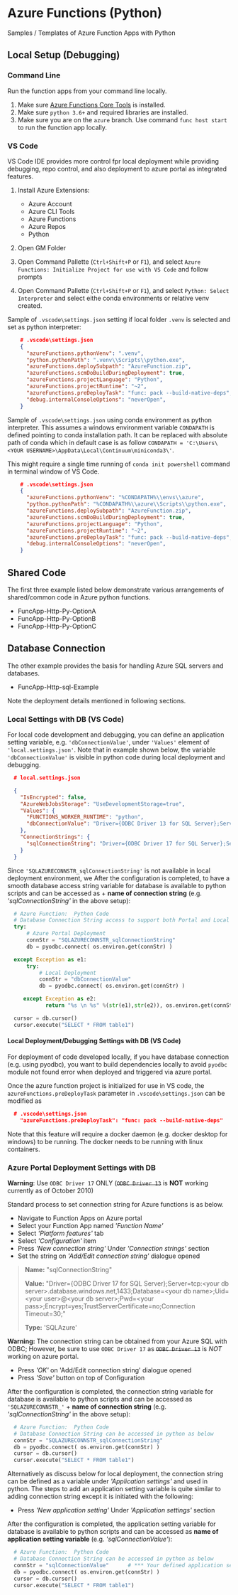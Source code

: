 # Azure Functions (Python)
Samples / Templates of Azure Function Apps with Python

## Local Setup (Debugging)

### Command Line
Run the function apps from your command line locally.
1. Make sure [Azure Functions Core Tools](https://docs.microsoft.com/en-us/azure/azure-functions/functions-run-local#v2) is installed.  
2. Make sure `python 3.6+` and required libraries are installed.     
3. Make sure you are on the `azure` branch. Use command `func host start` to run the function app locally.   

### VS Code
VS Code IDE provides more control fpr local deployment while providing debugging, repo control, and also deployment to azure portal as integrated features.

1. Install Azure Extensions:
	 - Azure Account 
	 - Azure CLI Tools
	 - Azure Functions
	 - Azure Repos
	 - Python
 
 
2. Open GM Folder
3. Open Command Pallette (`Ctrl+Shift+P` or `F1`), and select  `Azure Functions: Initialize Project for use with VS Code` and follow prompts

4. Open Command Pallette (`Ctrl+Shift+P` or `F1`), and select  `Python: Select Interpreter` and select eithe conda environments or relative venv created.

Sample of `.vscode\settings.json` setting if local folder `.venv` is selected and set as python interpreter:
```json
	# .vscode\settings.json
	{
	  "azureFunctions.pythonVenv": ".venv",
	  "python.pythonPath": ".venv\\Scripts\\python.exe",
	  "azureFunctions.deploySubpath": "AzureFunction.zip",
	  "azureFunctions.scmDoBuildDuringDeployment": true,
	  "azureFunctions.projectLanguage": "Python",
	  "azureFunctions.projectRuntime": "~2",
	  "azureFunctions.preDeployTask": "func: pack --build-native-deps",
	  "debug.internalConsoleOptions": "neverOpen",
	}
```


Sample of `.vscode\settings.json` using conda environment as python interpreter. This assumes a windows environment variable `CONDAPATH` is defined pointing to conda installation path.  It can be replaced with absolute path of conda which in default case is as follow  `CONDAPATH = 'C:\Users\<YOUR USERNAME>\AppData\Local\Continuum\miniconda3\'`.

This might require a single time running of `conda init powershell` command in terminal window of VS Code.

```json
	# .vscode\settings.json
	{
	  "azureFunctions.pythonVenv": "%CONDAPATH%\\envs\\azure",
	  "python.pythonPath": "%CONDAPATH%\\azure\\Scripts\\python.exe",
	  "azureFunctions.deploySubpath": "AzureFunction.zip",
	  "azureFunctions.scmDoBuildDuringDeployment": true,
	  "azureFunctions.projectLanguage": "Python",
	  "azureFunctions.projectRuntime": "~2",
	  "azureFunctions.preDeployTask": "func: pack --build-native-deps",
	  "debug.internalConsoleOptions": "neverOpen",
	}
```


## Shared Code
The first three example listed below demonstrate various arrangements of shared/common code in Azure python functions.
 - FuncApp-Http-Py-OptionA
 - FuncApp-Http-Py-OptionB
 - FuncApp-Http-Py-OptionC


## Database Connection
The other example provides the basis for handling Azure SQL servers and databases.
 - FuncApp-Http-sql-Example

Note the deployment details mentioned in following sections.

### Local Settings with DB (VS Code)
For local code development and debugging, you can define an application setting variable, e.g.  `'dbConnectionValue'`, under `'Values'` element of `'local.settings.json'`. Note that in example shown below, the variable `'dbConnectionValue'` is visible in python code during local deployment and debugging.
```json
  # local.settings.json

  {
    "IsEncrypted": false,
    "AzureWebJobsStorage": "UseDevelopmentStorage=true",
    "Values": {
      "FUNCTIONS_WORKER_RUNTIME": "python",
      "dbConnectionValue": "Driver={ODBC Driver 13 for SQL Server};Server=tcp:<your db server>.database.windows.net,1433;Database=<your db name>;Uid=<your user>@<your db server>;Pwd=<your pass>;Encrypt=yes;TrustServerCertificate=no;Connection Timeout=30;"
    },
    "ConnectionStrings": {
      "sqlConnectionString": "Driver={ODBC Driver 17 for SQL Server};Server=tcp:<your db server>.database.windows.net,1433;Database=<your db name>;Uid=<your user>@<your db server>;Pwd=<your pass>;Encrypt=yes;TrustServerCertificate=no;Connection Timeout=30;"
    }
  }
```
Since `'SQLAZURECONNSTR_sqlConnectionString'` is not available in local deployment environment, we
After the configuration is completed, to have a smooth database access  string variable for database is available to python scripts and can be accessed as  + **name of connection string** (e.g. *'sqlConnectionString'* in the above setup):

   ```Python
     # Azure Function:  Python Code
     # Database Connection String access to support both Portal and Local deployment
     try:
         # Azure Portal Deployment
         connStr = "SQLAZURECONNSTR_sqlConnectionString"
         db = pyodbc.connect( os.environ.get(connStr) )

     except Exception as e1:
         try:
             # Local Deployment
             connStr = "dbConnectionValue"
             db = pyodbc.connect( os.environ.get(connStr) )

        except Exception as e2:
               return "%s \n %s" %(str(e1),str(e2)), os.environ.get(connStr)             

     cursor = db.cursor()
     cursor.execute("SELECT * FROM table1")    
   ```

#### Local Deployment/Debugging Settings with DB (VS Code)
For deployment of code developed locally, if you have database connection (e.g. using pyodbc), you want to build dependencies locally to avoid `pyodbc` module not found error when deployed and triggered via azure portal. 

Once the azure function project is initialized for use in VS code, the  `azureFunctions.preDeployTask` parameter in  `.vscode\settings.json` can be modified as 
```json
  # .vscode\settings.json
	"azureFunctions.preDeployTask": "func: pack --build-native-deps"
```

Note that this feature will require a docker daemon (e.g. docker desktop for windows) to be running. The docker needs to be running with linux containers.


### Azure Portal Deployment Settings with DB
  **Warning**: Use `ODBC Driver 17` ONLY (<s>`ODBC Driver 13`</s> is **NOT** working currently as of October 2010)

  Standard process to set connection string for Azure functions is as below.
   - Navigate to Function Apps on Azure portal
   - Select your Function App named *'Function Name'*
   - Select *'Platform features'* tab
   - Select *'Configuration'* item
   - Press *'New connection string'* Under *'Connection strings'* section
   - Set the string on *'Add/Edit connection string'* dialogue opened

 > **Name:** "sqlConnectionString"
 >
 > **Value:** "Driver={ODBC Driver 17 for SQL Server};Server=tcp:\<your db server\>.database.windows.net,1433;Database=\<your db name\>;Uid=\<your user\>@\<your db server\>;Pwd=\<your pass\>;Encrypt=yes;TrustServerCertificate=no;Connection Timeout=30;"
 >
 > **Type:** 'SQLAzure'

 **Warning:** The connection string can be obtained from your Azure SQL with ODBC; However, be sure to use `ODBC Driver 17` as <s>`ODBC Driver 13`</s> is *NOT* working on azure portal.
   - Press *'OK'* on 'Add/Edit connection string' dialogue opened
   - Press *'Save'* button on top of Configuration

After the configuration is completed, the connection string variable for database is available to python scripts and can be accessed as `'SQLAZURECONNSTR_'` + **name of connection string** (e.g. *'sqlConnectionString'* in the above setup):
   ```Python
     # Azure Function:  Python Code
     # Database Connection String can be accessed in python as below
     connStr = "SQLAZURECONNSTR_sqlConnectionString"
     db = pyodbc.connect( os.environ.get(connStr) )
     cursor = db.cursor()
     cursor.execute("SELECT * FROM table1")    
   ```
Alternatively as discuss below for local deployment, the connection string can  be defined as a variable under *'Application settings'* and used in python. The steps to add an application setting variable is quite similar to adding connection string except it is initiated with the following:
 - Press *'New application setting'* Under *'Application settings'* section

After the configuration is completed, the application setting variable for database is available to python scripts and can be accessed as **name of application setting variable** (e.g. *'sqlConnectionValue'*):
  ```Python
    # Azure Function:  Python Code
    # Database Connection String can be accessed in python as below
    connStr = "sqlConnectionValue"      # *** Your defined application setting variable ***
    db = pyodbc.connect( os.environ.get(connStr) )
    cursor = db.cursor()
    cursor.execute("SELECT * FROM table1")    
  ```


